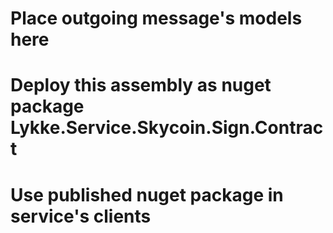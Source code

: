 ﻿# Place outgoing message's models here
# Deploy this assembly as nuget package Lykke.Service.Skycoin.Sign.Contract
# Use published nuget package in service's clients
